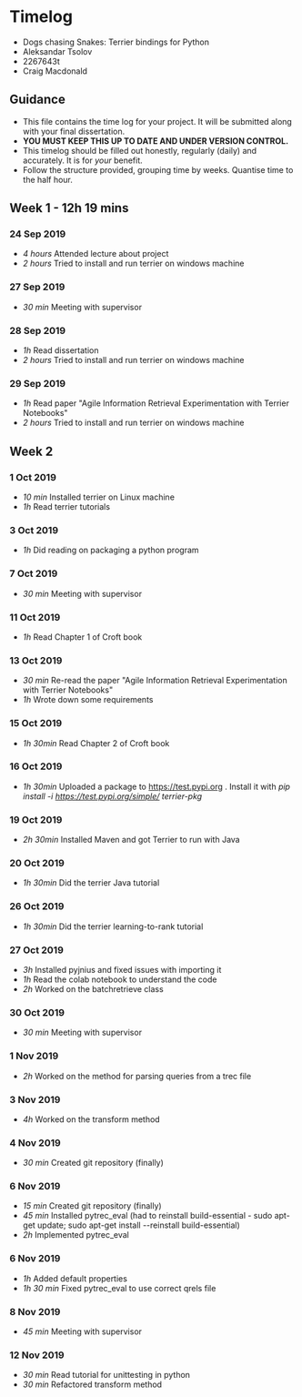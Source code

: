 # Timelog

* Dogs chasing Snakes: Terrier bindings for Python
* Aleksandar Tsolov
* 2267643t
* Craig Macdonald

## Guidance

* This file contains the time log for your project. It will be submitted along with your final dissertation.
* **YOU MUST KEEP THIS UP TO DATE AND UNDER VERSION CONTROL.**
* This timelog should be filled out honestly, regularly (daily) and accurately. It is for *your* benefit.
* Follow the structure provided, grouping time by weeks.  Quantise time to the half hour.

## Week 1 - 12h 19 mins

### 24 Sep 2019

* *4 hours* Attended lecture about project
* *2 hours* Tried to install and run terrier on windows machine

### 27 Sep 2019

* *30 min* Meeting with supervisor

### 28 Sep 2019
* *1h* Read dissertation
* *2 hours* Tried to install and run terrier on windows machine

### 29 Sep 2019
* *1h* Read paper "Agile Information Retrieval Experimentation with Terrier Notebooks"
* *2 hours* Tried to install and run terrier on windows machine

## Week 2

### 1 Oct 2019
* *10 min* Installed terrier on Linux machine
* *1h* Read terrier tutorials

### 3 Oct 2019
* *1h* Did reading on packaging a python program

### 7 Oct 2019
* *30 min* Meeting with supervisor

### 11 Oct 2019
* *1h* Read Chapter 1 of Croft book

### 13 Oct 2019
* *30 min* Re-read the paper "Agile Information Retrieval Experimentation with Terrier Notebooks"
* *1h* Wrote down some requirements

### 15 Oct 2019
* *1h 30min* Read Chapter 2 of Croft book

### 16 Oct 2019
* *1h 30min* Uploaded a package to https://test.pypi.org . Install it with *pip install -i https://test.pypi.org/simple/ terrier-pkg*

### 19 Oct 2019
* *2h 30min* Installed Maven and got Terrier to run with Java

### 20 Oct 2019
* *1h 30min* Did the terrier Java tutorial

### 26 Oct 2019
* *1h 30min* Did the terrier learning-to-rank tutorial

### 27 Oct 2019
* *3h* Installed pyjnius and fixed issues with importing it
* *1h* Read the colab notebook to understand the code
* *2h* Worked on the batchretrieve class

### 30 Oct 2019
* *30 min* Meeting with supervisor

### 1 Nov 2019
* *2h* Worked on the method for parsing queries from a trec file

### 3 Nov 2019
* *4h* Worked on the transform method

### 4 Nov 2019
* *30 min* Created git repository (finally)

### 6 Nov 2019
* *15 min* Created git repository (finally)
* *45 min* Installed pytrec_eval (had to reinstall build-essential - sudo apt-get update; sudo apt-get install --reinstall build-essential)
* *2h* Implemented pytrec_eval

### 6 Nov 2019
* *1h* Added default properties
* *1h 30 min* Fixed pytrec_eval to use correct qrels file

### 8 Nov 2019
* *45 min* Meeting with supervisor

### 12 Nov 2019
* *30 min* Read tutorial for unittesting in python
* *30 min* Refactored transform method
